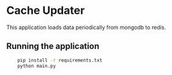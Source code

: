 # Cache Updater
This application loads data periodically from mongodb to redis.

## Running the application
```bash
    pip install -r requirements.txt
    python main.py
```